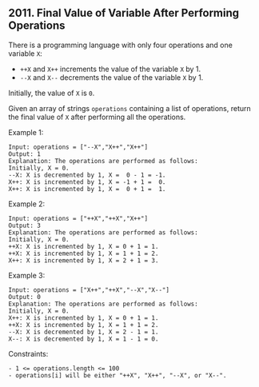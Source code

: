 ## 2011. Final Value of Variable After Performing Operations

There is a programming language with only four operations and one variable `X`:

- `++X` and `X++` increments the value of the variable `X` by 1.
- `--X` and `X--` decrements the value of the variable `X` by 1.

Initially, the value of `X` is `0`.

Given an array of strings `operations` containing a list of operations, return the final value of `X` after performing all the operations.

Example 1:

```
Input: operations = ["--X","X++","X++"]
Output: 1
Explanation: The operations are performed as follows:
Initially, X = 0.
--X: X is decremented by 1, X =  0 - 1 = -1.
X++: X is incremented by 1, X = -1 + 1 =  0.
X++: X is incremented by 1, X =  0 + 1 =  1.
```

Example 2:

```
Input: operations = ["++X","++X","X++"]
Output: 3
Explanation: The operations are performed as follows:
Initially, X = 0.
++X: X is incremented by 1, X = 0 + 1 = 1.
++X: X is incremented by 1, X = 1 + 1 = 2.
X++: X is incremented by 1, X = 2 + 1 = 3.
```

Example 3:

```
Input: operations = ["X++","++X","--X","X--"]
Output: 0
Explanation: The operations are performed as follows:
Initially, X = 0.
X++: X is incremented by 1, X = 0 + 1 = 1.
++X: X is incremented by 1, X = 1 + 1 = 2.
--X: X is decremented by 1, X = 2 - 1 = 1.
X--: X is decremented by 1, X = 1 - 1 = 0.
```

Constraints:

```
- 1 <= operations.length <= 100
- operations[i] will be either "++X", "X++", "--X", or "X--".
```
